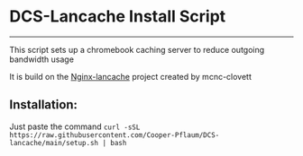 # DCS-Lancache Install Script
---
This script sets up a chromebook caching server to reduce outgoing bandwidth usage

It is build on the [Nginx-lancache](https://github.com/mcnc-clovett/nginx_lancache/tree/debian) project created by mcnc-clovett



## Installation:
Just paste the command 
```curl -sSL https://raw.githubusercontent.com/Cooper-Pflaum/DCS-lancache/main/setup.sh | bash```